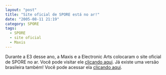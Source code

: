 ```yaml
---
layout: "post"
title: "Site oficial de SPORE está no ar!"
date: "2005-08-11 21:19"
category: SPORE
tags:
  - SPORE
  - site oficial
  - Maxis
---
```


Durante a E3 desse ano, a Maxis e a Electronic Arts colocaram o site oficial de SPORE no ar. Você pode visitar ele [clicando aqui](http://www.spore.com/). Já existe uma versão brasileira também! Você pode acessar ela [clicando aqui](http://www.spore.com.br/).
